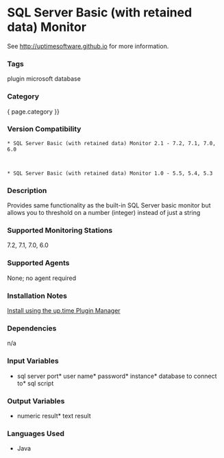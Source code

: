 # SQL Server Basic (with retained data) Monitor

See http://uptimesoftware.github.io for more information.

### Tags 
 plugin   microsoft   database  

### Category

{ page.category }}

### Version Compatibility


  
    * SQL Server Basic (with retained data) Monitor 2.1 - 7.2, 7.1, 7.0, 6.0
  

  
    * SQL Server Basic (with retained data) Monitor 1.0 - 5.5, 5.4, 5.3
  


### Description
Provides same functionality as the built-in SQL Server basic monitor but allows you to threshold on a number (integer) instead of just a string


### Supported Monitoring Stations

7.2, 7.1, 7.0, 6.0

### Supported Agents
None; no agent required

### Installation Notes
<p><a href="https://github.com/uptimesoftware/uptime-plugin-manager">Install using the up.time Plugin Manager</a></p>


### Dependencies
<p>n/a</p>


### Input Variables
* sql server port* user name* password* instance* database to connect to* sql script

### Output Variables

* numeric result* text result

### Languages Used
* Java

